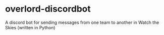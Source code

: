 # overlord-discordbot
A discord bot for sending messages from one team to another in Watch the Skies (written in Python)
